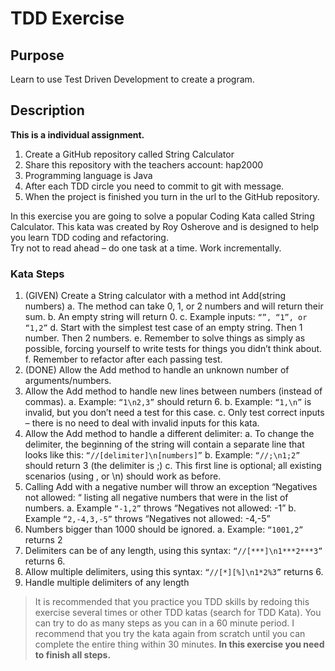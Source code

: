 # TDD Exercise
## Purpose
Learn to use Test Driven Development to create a program.

## Description

**This is a individual assignment.**  
 
1. Create a GitHub repository called String Calculator  
2. Share this repository with the teachers account: hap2000
3. Programming language is Java  
4. After each TDD circle you need to commit to git with message.  
5. When the project is finished you turn in the url to the GitHub repository.  

In this exercise you are going to solve a popular Coding Kata called String Calculator.  This kata was created by Roy Osherove and is designed to help you learn TDD coding and refactoring.  
Try not to read ahead – do one task at a time. Work incrementally. 

### Kata Steps 
1. (GIVEN) Create a String calculator with a method int Add(string numbers) 
   a. The method can take 0, 1, or 2 numbers and will return their sum. 
   b. An empty string will return 0. 
   c. Example inputs: `“”, “1”, or “1,2”` 
   d. Start with the simplest test case of an empty string. Then 1 number. Then 2 numbers. 
   e. Remember to solve things as simply as possible, forcing yourself to write tests for things you didn’t think about. 
   f. Remember to refactor after each passing test. 
2. (DONE) Allow the Add method to handle an unknown number of arguments/numbers. 
3. Allow the Add method to handle new lines between numbers (instead of commas). 
   a. Example: `“1\n2,3”` should return 6. 
   b. Example: `“1,\n”` is invalid, but you don’t need a test for this case. 
   c. Only test correct inputs – there is no need to deal with invalid inputs for this kata. 
4. Allow the Add method to handle a different delimiter: 
   a. To change the delimiter, the beginning of the string will contain a separate line that looks like this: `“//[delimiter]\n[numbers]”` 
   b. Example: `“//;\n1;2”` should return 3 (the delimiter is ;) 
   c. This first line is optional; all existing scenarios (using , or \n) should work as before. 
5. Calling Add with a negative number will throw an exception “Negatives not allowed: “ listing all negative numbers that were in the list of numbers. 
   a. Example `“-1,2”` throws “Negatives not allowed: -1” 
   b. Example `“2,-4,3,-5”` throws “Negatives not allowed: -4,-5” 
6. Numbers bigger than 1000 should be ignored. 
   a. Example: `“1001,2”` returns 2 
7. Delimiters can be of any length, using this syntax: `“//[***]\n1***2***3”` returns 6. 
8. Allow multiple delimiters, using this syntax: `“//[*][%]\n1*2%3”` returns 6. 
9. Handle multiple delimiters of any length


> It is recommended that you practice you TDD skills by redoing this exercise several times or other TDD katas (search for TDD Kata). You can try to do as many steps as you can in a 60 minute period. I recommend that you try the kata again from scratch until you can complete the entire thing within 30 minutes. **In this exercise you need to finish all steps.**


